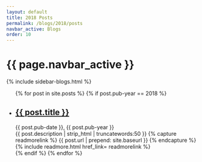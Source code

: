 ```yaml
---
layout: default
title: 2018 Posts
permalink: /blogs/2018/posts
navbar_active: Blogs
order: 10
---
```


<div class="container">
  <div class="row">
    <h1 class="page-title">{{ page.navbar_active }}</h1>
  </div>
  <div class="row">
    <div class="col-sm-12 col-md-3">
      {% include sidebar-blogs.html %}
    </div>
    <div class="col-sm-12 col-md-9 blogs">
      <ul class="posts">
        {% for post in site.posts %}
          {% if post.pub-year == 2018 %}
            <li>
              <h2 class="posts-title"><a href="{{ post.url | prepend: site.baseurl }}">{{ post.title }}</a></h2>
              <div class="posts-date">{{ post.pub-date }}, {{ post.pub-year }}</div>
                {{ post.description | strip_html | truncatewords:50 }}
                {% capture readmorelink %}
                  {{ post.url | prepend: site.baseurl }}
                {% endcapture %}
                {% include readmore.html href_link= readmorelink %}
            </li>
          {% endif %}
        {% endfor %}
      </ul>
    </div>
  </div>
</div>
